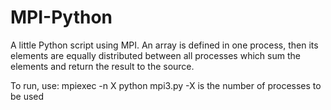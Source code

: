 # MPI-Python
A little Python script using MPI. An array is defined in one process, then its elements are equally distributed between all processes which sum the elements and return the result to the source.

To run, use: mpiexec -n X python mpi3.py
-X is the number of processes to be used
